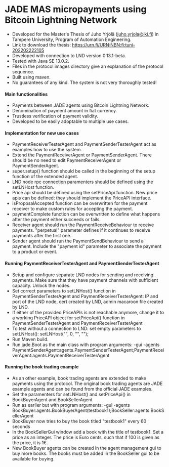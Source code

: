 # JADE MAS micropayments using Bitcoin Lightning Network

- Developed for the Master's Thesis of Juho Yrjölä (juho.yrjola@iki.fi) in Tampere University, Program of Automation Engineering.  
- Link to download the thesis: https://urn.fi/URN:NBN:fi:tuni-202202222105  
- Developed with connection to LND version 0.13.1-beta.  
- Tested with Java SE 13.0.2.  
- Files in the protocol images directory give an explanation of the protocol sequence.  
- Built using maven. 
- No guarantees of any kind. The system is not very thoroughly tested!

#### Main functionalities

- Payments between JADE agents using Bitcoin Lightning Network.  
- Denomination of payment amount in fiat currency.  
- Trustless verification of payment validity.  
- Developed to be easily adoptable to multiple use cases.  

#### Implementation for new use cases

- PaymentReceiverTesterAgent and PaymentSenderTesterAgent act as examples how to use the system.  
- Extend the PaymentReceiverAgent or PaymentSenderAgent. There should be no need to edit PaymentReceiverAgent or PaymentSenderAgent.  
- super.setup() function should be called in the beginning of the setup function of the extended agent.  
- LND node rpc connection paramenters should be defined using the setLNHost function.  
- Price api should be defined using the setPriceApi function. New price apis can be defined: they should implement the PriceAPI interface.  
- isProposalAccepted function can be overwritten for the payment receiver to make custom rules for accepting the payment.  
- paymentComplete function can be overwritten to define what happens after the payment either succeeds or fails.  
- Receiver agent should run the PaymentReceiveBehaviour to receive payments. "perpetual" parameter defines if it continues to receive payments after the first one.  
- Sender agent should run the PaymentSendBehaviour to send a payment. Include the "payment id" parameter to associate the payment to a product or event.  

#### Running PaymentReceiverTesterAgent and PaymentSenderTesterAgent 

- Setup and configure separate LND nodes for sending and receiving payments. Make sure that they have payment channels with sufficient capacity. Unlock the nodes.  
- Set correct parameters to setLNHost() function in PaymentSenderTesterAgent and PaymentReceiverTesterAgent: IP and port of the LND node, cert created by LND, admin macaroon file created by LND.  
- If either of the provided PriceAPIs is not reachable anymore, change it to a working PriceAPI object for setPriceApi() function in PaymentSenderTesterAgent and PaymentReceiverTesterAgent
- To test without a connection to LND: set empty parameters to setLNHost(): setLNHost("", 0, "", "");
- Run Maven build.  
- Run jade.Boot as the main class with program arguments: -gui -agents PaymentSenderAgent:agents.PaymentSenderTesterAgent;PaymentReceiverAgent:agents.PaymentReceiverTesterAgent  

#### Running the book trading example

- As an other example, book trading agents are extended to make payments using the protocol. The original book trading agents are JADE example agents and can be found from the official JADE examples.
- Set the paramenters for setLNHost() and setPriceApi() in BookBuyerAgent and BookSellerAgent
- Run as earlier but with program arguments: -gui -agents BookBuyer:agents.BookBuyerAgent(testbook1);BookSeller:agents.BookSellerAgent
- BookBuyer now tries to buy the book titled "testbook1" every 60 seconds
- In the BookSellerGui window add a book with the title of testbook1. Set a price as an integer. The price is Euro cents, such that if 100 is given as the price, it is 1€.
- New BookBuyer agents can be created in the agent management gui to buy more books. The books must be added in the BookSeller gui to be available for buying.
